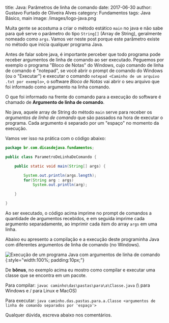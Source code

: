 title: Java: Parâmetros de linha de comando
date: 2017-06-30
author: Gustavo Furtado de Oliveira Alves
category: Fundamentos
tags: Java Básico, main
image: /images/logo-java.png

Muita gente se acostuma a criar o método estático `main` no java 
e não sabe para quê serve o parâmetro do tipo `String[]` (Array de String),
geralmente nomeado como `args`. Vamos ver neste post porque este parâmetro existe
no método que inicia qualquer programa Java.

Antes de falar sobre java, é importante perceber que 
todo programa pode receber argumentos de linha de comando ao ser executado.
Peguemos por exemplo o programa "Bloco de Notas" do Windows, cujo comando de linha de comando é "notepad",
se você abrir o prompt de comando do Windows (ou o "Executar") e executar o comando 
`notepad <Caminho de um arquivo .txt por exemplo>`,
o software _Bloco de Notas_ vai abrir o seu arquivo que foi informado como argumento na linha comando.

O que foi informado na frente do comando para a execução do software
é chamado de **Argumento de linha de comando**.

No java, aquele array de String do método `main` serve para receber os _argumentos de linha de comando_
que são passados na hora de executar o programa.
Cada argumento é separado por um "espaço" no momento da execução.

Vamos ver isso na prática com o código abaixo:

```java
package br.com.dicasdejava.fundamentos;

public class ParametroDeLinhaDeComando {

	public static void main(String[] args) {

		System.out.println(args.length);
		for(String arg : args)
			System.out.println(arg);

	}

}
```

Ao ser executado, o código acima imprime no prompt de comandos a quantidade de argumentos recebidos,
e em seguida imprime cada argumento separadamente, ao imprimir cada item do array `args` em uma linha.

Abaixo eu apresento a compilação e a execução deste programinha Java
com diferentes argumentos de linha de comando (no Windows).

![Execução de um programa Java com argumentos de linha de comando](/images/parametros-de-linha-de-comando.png){:style="width:100%; padding:10px;"}

De **bônus**, no exemplo acima eu mostro como compilar e executar uma classe
que se encontra em um pacote.

Para compilar: `javac caminho\das\pastas\para\a\Classe.java` (\ para Windows e / para Linux e MacOS)

Para executar: `java caminho.das.pastas.para.a.Classe <argumentos de linha de comando separados por 'espaço'>`

Qualquer dúvida, escreva abaixo nos comentários.
